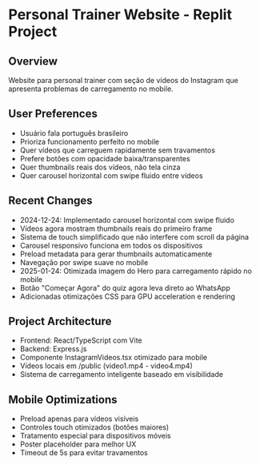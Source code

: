# Personal Trainer Website - Replit Project

## Overview
Website para personal trainer com seção de vídeos do Instagram que apresenta problemas de carregamento no mobile.

## User Preferences
- Usuário fala português brasileiro
- Prioriza funcionamento perfeito no mobile
- Quer vídeos que carreguem rapidamente sem travamentos
- Prefere botões com opacidade baixa/transparentes
- Quer thumbnails reais dos vídeos, não tela cinza
- Quer carousel horizontal com swipe fluido entre vídeos

## Recent Changes
- 2024-12-24: Implementado carousel horizontal com swipe fluido
- Vídeos agora mostram thumbnails reais do primeiro frame
- Sistema de touch simplificado que não interfere com scroll da página
- Carousel responsivo funciona em todos os dispositivos
- Preload metadata para gerar thumbnails automaticamente
- Navegação por swipe suave no mobile
- 2025-01-24: Otimizada imagem do Hero para carregamento rápido no mobile
- Botão "Começar Agora" do quiz agora leva direto ao WhatsApp
- Adicionadas otimizações CSS para GPU acceleration e rendering

## Project Architecture  
- Frontend: React/TypeScript com Vite
- Backend: Express.js
- Componente InstagramVideos.tsx otimizado para mobile
- Vídeos locais em /public (video1.mp4 - video4.mp4)
- Sistema de carregamento inteligente baseado em visibilidade

## Mobile Optimizations
- Preload apenas para vídeos visíveis
- Controles touch otimizados (botões maiores)
- Tratamento especial para dispositivos móveis
- Poster placeholder para melhor UX
- Timeout de 5s para evitar travamentos